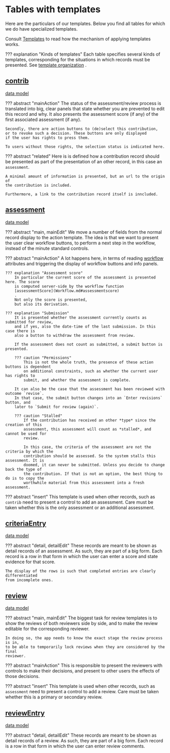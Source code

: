 # Tables with templates

Here are the particulars of our templates. Below you find all tables for which
we do have specialized templates.

Consult
[Templates](../Client/Templates.md)
to read how the mechanism of applying templates
works.

??? explanation "Kinds of templates"
    Each table specifies several kinds of templates, corresponding for the
    situations in which records must be presented.
    See
    [template organization](../Client/Templates.md#template-organization)
    .

## [contrib]({{appBase}}/tables/contrib.jsx)

[data model]({{serverBase}}/models/tables/contrib.yaml)

??? abstract "mainAction"
    The status of the assessment/review process is translated into big, clear
    panels that state whether you are prevented to edit this record and why.
    It also presents the assessment score (if any) of the first associated
    assessment (if any).

    Secondly, there are action buttons to (de)select this contribution,
    or to revoke such a decision. These buttons are only displayed
    if the user has rights to press them.

    To users without those rights, the selection status is indicated here.

??? abstract "related"
    Here is is defined how a contribution record should be presented as part
    of the presentation of an other record, in this case an `assessment`.

    A minimal amount of information is presented, but an url to the origin of
    the contribution is included.

    Furthermore, a link to the contribution record itself is inncluded.

## [assessment]({{appBase}}/tables/assessment.jsx)

[data model]({{serverBase}}/models/tables/assessment.yaml)

??? abstract "main, mainEdit"
    We move a number of fields from the normal record display to the action
    template.
    The idea is that we want to present the user clear workflow buttons,
    to perform a next step in the workflow, instead of the minute standard controls.

??? abstract "mainAction"
    A lot happens here, in terms of reading
    [workflow](Workflow.md)
    attributes and
    triggering the display of workflow buttons and info panels.

    ??? explanation "Assessment score"
        In particular the current score of the assessment is presented here. The score
        is computed server-side by the workflow function
        [assessmentScore](Workflow.md#assessmentscore)
        .
        Not only the score is presented,
        but also its derivation.

    ??? explanation "Submission"
        It is presented whether the assessment currently counts as submitted for review,
        and if yes, also the date-time of the last submission. In this case there is
        also a button to withdraw the assessment from review.

        If the assessment does not count as submitted, a submit button is presented.

        ??? caution "Permissions"
            This is not the whole truth, the presence of these action buttons is dependent
            on additional constraints, such as whether the current user has rights to
            submit, and whether the assessment is complete.

        It can also be the case that the assessment has been reviewed with outcome `revise`.
        In that case, the submit button changes into an `Enter revisions` button, and
        later to `Submit for review (again)`. 

        ??? caution "Stalled"
            If the contribution has received an other *type* since the creation of this
            assessment, this assessment will count as *stalled*, and cannot be used for
            review.

            In this case, the criteria of the assessment are not the criteria by which the
            contribution should be assessed. So the system stalls this assessment. It is
            doomed, it can never be submitted. Unless you decide to change back the type of
            the contribution. If that is not an option, the best thing to do is to copy the
            worthwhile material from this assessment into a fresh assessment.

??? abstract "insert"
    This template is used when other records, such as `contrib` need to present
    a control to add an assessment.
    Care must be taken whether this is the only assessment or 
    an additional assessment.

## [criteriaEntry]({{appBase}}/tables/contrib.jsx)

[data model]({{serverBase}}/models/tables/criteriaEntry.yaml)

??? abstract "detail, detailEdit"
    These records are meant to be shown as detail records of an assessment.
    As such, they are part of a big form. Each record is a row in that form
    in which the user can enter a score and state evidence for that score.

    The display of the rows is such that completed entries are clearly differentiated
    from incomplete ones.

## [review]({{appBase}}/tables/contrib.jsx)

[data model]({{serverBase}}/models/tables/review.yaml)

??? abstract "main, mainEdit"
    The biggest task for review templates is to show the reviews
    of both reviewers side by side, and to make the review editable
    for the corresponding reviewer.

    In doing so, the app needs to know the exact stage the review process is in,
    to be able to temporarily lock reviews when they are considered by the final
    reviewer.

??? abstract "mainAction"
    This is responsible to present the reviewers with controls to make their decisions,
    and present to other users the effects of those decisions.

??? abstract "insert"
    This template is used when other records, such as `assessment` need to present
    a control to add a review. Care must be taken whether this is a primary or 
    secondary review.

## [reviewEntry]({{appBase}}/tables/reviewEntry.jsx)

[data model]({{serverBase}}/models/tables/reviewEntry.yaml)

??? abstract "detail, detailEdit"
    These records are meant to be shown as detail records of a review.
    As such, they are part of a big form. Each record is a row in that form
    in which the user can enter review comments.
